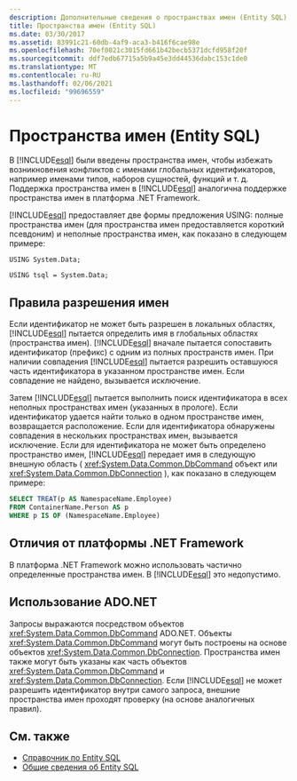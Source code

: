 ```yaml
---
description: Дополнительные сведения о пространствах имен (Entity SQL)
title: Пространства имен (Entity SQL)
ms.date: 03/30/2017
ms.assetid: 83991c21-60db-4af9-aca3-b416f6cae98e
ms.openlocfilehash: 70ef0021c3015fd661b42becb5371dcfd958f20f
ms.sourcegitcommit: ddf7edb67715a5b9a45e3dd44536dabc153c1de0
ms.translationtype: MT
ms.contentlocale: ru-RU
ms.lasthandoff: 02/06/2021
ms.locfileid: "99696559"
---
```

# <a name="namespaces-entity-sql"></a>Пространства имен (Entity SQL)

В [!INCLUDE[esql](../../../../../../includes/esql-md.md)] были введены пространства имен, чтобы избежать возникновения конфликтов с именами глобальных идентификаторов, например именами типов, наборов сущностей, функций и т. д. Поддержка пространства имен в [!INCLUDE[esql](../../../../../../includes/esql-md.md)] аналогична поддержке пространства имен в платформа .NET Framework.  
  
 [!INCLUDE[esql](../../../../../../includes/esql-md.md)] предоставляет две формы предложения USING: полные пространства имен (для пространства имен предоставляется короткий псевдоним) и неполные пространства имен, как показано в следующем примере:  
  
 `USING System.Data;`  
  
 `USING tsql = System.Data;`  
  
## <a name="name-resolution-rules"></a>Правила разрешения имен  

 Если идентификатор не может быть разрешен в локальных областях, [!INCLUDE[esql](../../../../../../includes/esql-md.md)] пытается определить имя в глобальных областях (пространства имен). [!INCLUDE[esql](../../../../../../includes/esql-md.md)] вначале пытается сопоставить идентификатор (префикс) с одним из полных пространств имен. При наличии совпадения [!INCLUDE[esql](../../../../../../includes/esql-md.md)] пытается разрешить оставшуюся часть идентификатора в указанном пространстве имен. Если совпадение не найдено, вызывается исключение.  
  
 Затем [!INCLUDE[esql](../../../../../../includes/esql-md.md)] пытается выполнить поиск идентификатора в всех неполных пространствах имен (указанных в прологе). Если идентификатор удается найти только в одном пространстве имен, возвращается расположение. Если для идентификатора обнаружены совпадения в нескольких пространствах имен, вызывается исключение. Если для идентификатора не может быть определено пространство имен, [!INCLUDE[esql](../../../../../../includes/esql-md.md)] передает имя в следующую внешную область ( <xref:System.Data.Common.DbCommand> объект или <xref:System.Data.Common.DbConnection> ), как показано в следующем примере:  
  
```sql  
SELECT TREAT(p AS NamespaceName.Employee)  
FROM ContainerName.Person AS p  
WHERE p IS OF (NamespaceName.Employee)  
```  
  
## <a name="differences-from-the-net-framework"></a>Отличия от платформы .NET Framework  

 В платформа .NET Framework можно использовать частично определенные пространства имен. В [!INCLUDE[esql](../../../../../../includes/esql-md.md)] это недопустимо.  
  
## <a name="adonet-usage"></a>Использование ADO.NET  

 Запросы выражаются посредством объектов <xref:System.Data.Common.DbCommand> ADO.NET. Объекты <xref:System.Data.Common.DbCommand> могут быть построены на основе объектов <xref:System.Data.Common.DbConnection>. Пространства имен также могут быть указаны как часть объектов <xref:System.Data.Common.DbCommand> и <xref:System.Data.Common.DbConnection>. Если [!INCLUDE[esql](../../../../../../includes/esql-md.md)] не может разрешить идентификатор внутри самого запроса, внешние пространства имен проходят проверку (на основе аналогичных правил).  
  
## <a name="see-also"></a>См. также

- [Справочник по Entity SQL](entity-sql-reference.md)
- [Общие сведения об Entity SQL](entity-sql-overview.md)
